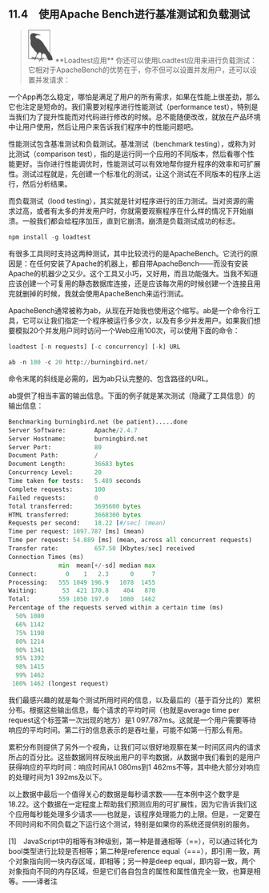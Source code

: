 

## 11.4　使用Apache Bench进行基准测试和负载测试

> <img class="my_markdown" src="../images/113.png" style="zoom:50%;" />
> **Loadtest应用**
> 你还可以使用Loadtest应用来进行负载测试：
> 它相对于ApacheBench的优势在于，你不但可以设置并发用户，还可以设置并发请求：

一个App再怎么稳定，哪怕是满足了用户的所有需求，如果在性能上很差劲，那么它也注定是短命的。我们需要对程序进行性能测试（performance test），特别是当我们为了提升性能而对代码进行修改的时候。总不能随便改改，就放在产品环境中让用户使用，然后让用户来告诉我们程序中的性能问题吧。

性能测试包含基准测试和负载测试。基准测试（benchmark testing），或称为对比测试（comparison test），指的是运行同一个应用的不同版本，然后看哪个性能更好。当你进行性能调优时，性能测试可以有效地帮你提升程序的效率和可扩展性。测试过程就是，先创建一个标准化的测试，让这个测试在不同版本的程序上运行，然后分析结果。

而负载测试（lood testing），其实就是针对程序进行的压力测试。当对资源的需求过高，或者有太多的并发用户时，你就需要观察程序在什么样的情况下开始崩溃。一般我们都会给程序加压，直到它崩溃。崩溃是负载测试成功的标志。

```python
npm install -g loadtest
```

有很多工具同时支持这两种测试，其中比较流行的是ApacheBench。它流行的原因是：在任何安装了Apache的机器上，都自带ApacheBench——而没有安装Apache的机器少之又少。这个工具又小巧，又好用，而且功能强大。当我不知道应该创建一个可复用的静态数据库连接，还是应该每次用的时候创建一个连接且用完就删掉的时候，我就会使用ApacheBench来运行测试。

ApacheBench通常被称为ab，从现在开始我也使用这个缩写。ab是一个命令行工具，它可以让我们指定一个程序被运行多少次，以及有多少并发用户。如果我们想要模拟20个并发用户同时访问一个Web应用100次，可以使用下面的命令：

```python
loadtest [-n requests] [-c concurrency] [-k] URL
```

```python
ab -n 100 -c 20 http://burningbird.net/
```

命令末尾的斜线是必需的，因为ab只认完整的、包含路径的URL。

ab提供了相当丰富的输出信息。下面的例子就是某次测试（隐藏了工具信息）的输出信息：

```python
Benchmarking burningbird.net (be patient).....done
Server Software:        Apache/2.4.7
Server Hostname:        burningbird.net
Server Port:            80
Document Path:          /
Document Length:        36683 bytes
Concurrency Level:      20
Time taken for tests:   5.489 seconds
Complete requests:      100
Failed requests:        0
Total transferred:      3695600 bytes
HTML transferred:       3668300 bytes
Requests per second:    18.22 [#/sec] (mean)
Time per request: 1097.787 [ms] (mean)
Time per request: 54.889 [ms] (mean, across all concurrent requests)
Transfer rate:          657.50 [Kbytes/sec] received
Connection Times (ms)
              min  mean[+/-sd] median max
Connect:        0    1   2.3      0     7
Processing:   555 1049 196.9   1078  1455
Waiting:       53  421 170.8    404   870
Total:        559 1050 197.0   1080  1462
Percentage of the requests served within a certain time (ms)
  50% 1080
  66% 1142
  75% 1198
  80% 1214
  90% 1341
  95% 1392
  98% 1415
  99% 1462
 100% 1462 (longest request)
```

我们最感兴趣的就是每个测试所用时间的信息，以及最后的（基于百分比的）累积分布。根据这些输出信息，每个请求的平均时间（也就是average time per request这个标签第一次出现的地方）是1 097.787ms。这就是一个用户需要等待响应的平均时间。第二行的信息表示的是吞吐量，可能不如第一行那么有用。

累积分布则提供了另外一个视角，让我们可以很好地观察在某一时间区间内的请求所占的百分比。这些数据同样反映出用户的平均数据，从数据中我们看到的是用户获得响应的平均时间：响应时间从1 080ms到1 462ms不等，其中绝大部分对响应的处理时间为1 392ms及以下。

以上数据中最后一个值得关心的数据是每秒请求数——在本例中这个数字是18.22。这个数据在一定程度上帮助我们预测应用的可扩展性，因为它告诉我们这个应用每秒能处理多少请求——也就是，该程序处理能力的上限。但是，一定要在不同时间和不同负载之下运行这个测试，特别是如果你的系统还提供别的服务。

[1]　JavaScript中的相等有3种级别，第一种是普通相等（\==），可以通过转化为bool类型进行比较是否相等；第二种是reference equal（\===），即引用一致，两个对象指向同一块内存区域，即相等；另一种是deep equal，即内容一致，两个对象指向不同的内存区域，但是它们各自包含的属性和属性值完全一致，也算是相等。——译者注



